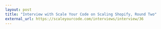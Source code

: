 ```yaml
---
layout: post
title: "Interview with Scale Your Code on Scaling Shopify, Round Two"
external_url: https://scaleyourcode.com/interviews/interview/36
---
```

